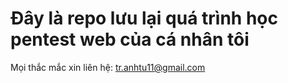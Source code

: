 # Đây là repo lưu lại quá trình học pentest web của cá nhân tôi
Mọi thắc mắc xin liên hệ: tr.anhtu11@gmail.com